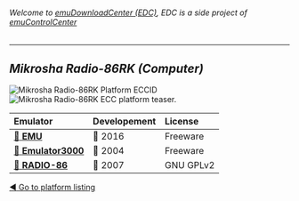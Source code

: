###### Welcome to [emuDownloadCenter (EDC)](https://github.com/PhoenixInteractiveNL/emuDownloadCenter/wiki/), EDC is a side project of [emuControlCenter](https://github.com/PhoenixInteractiveNL/emuControlCenter/wiki/)
***
## _Mikrosha Radio-86RK (Computer)_
![](https://raw.githubusercontent.com/wiki/PhoenixInteractiveNL/emuDownloadCenter/images_platform/ecc_r86rk_cell.png "Mikrosha Radio-86RK Platform ECCID")
![](https://raw.githubusercontent.com/wiki/PhoenixInteractiveNL/emuDownloadCenter/images_platform/ecc_r86rk_teaser.png "Mikrosha Radio-86RK ECC platform teaser.")

| Emulator | Developement | License |
|:---------|:-------------|:--------|
| [:file_folder: **EMU**](https://github.com/PhoenixInteractiveNL/emuDownloadCenter/wiki/Emulator-emu#menu) | :large_blue_circle: 2016 | Freeware |
| [:file_folder: **Emulator3000**](https://github.com/PhoenixInteractiveNL/emuDownloadCenter/wiki/Emulator-emulator3000#menu) | :red_circle: 2004 | Freeware |
| [:file_folder: **RADIO-86**](https://github.com/PhoenixInteractiveNL/emuDownloadCenter/wiki/Emulator-radio86#menu) | :red_circle: 2007 | GNU GPLv2 |

[:arrow_backward: Go to platform listing](https://github.com/PhoenixInteractiveNL/emuDownloadCenter/wiki/EDC-Platform-List)
